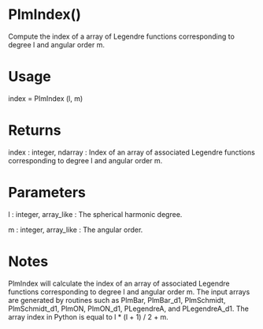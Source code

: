 # PlmIndex()

Compute the index of a array of Legendre functions corresponding to degree
l and angular order m.

# Usage

index = PlmIndex (l, m)

# Returns

index : integer, ndarray
:   Index of an array of associated Legendre functions corresponding to
    degree l and angular order m.

# Parameters

l : integer, array_like
:   The spherical harmonic degree.

m : integer, array_like
:   The angular order.

# Notes

PlmIndex will calculate the index of an array of associated Legendre
functions corresponding to degree l and angular order m. The input arrays
are generated by routines such as PlmBar, PlmBar_d1, PlmSchmidt,
PlmSchmidt_d1, PlmON, PlmON_d1, PLegendreA, and PLegendreA_d1. The array
index in Python is equal to l \* (l + 1) / 2 + m.
